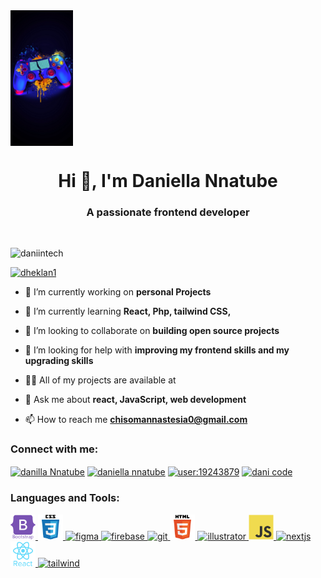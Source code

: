  <img align="center" alt="Danilla" width="100" src="banner1.jpg">
 
<h1 align="center">Hi 👋, I'm Daniella Nnatube</h1>
<h3 align="center">A passionate frontend developer</h3>

 <img align="center" alt="" width="100" src="">

<p align="left"> <img src="https://github.com/danielles-samuel/danielles-samuel.git" alt="daniintech" /> </p>

<p align="left"> <a href="https://twitter.com/chisomNnatube" target="blank"><img src="https://img.shields.io/twitter/follow/dheklan1?logo=twitter&style=for-the-badge" alt="dheklan1" /></a></p>

- 🔭 I’m currently working on **personal Projects**

- 🌱 I’m currently learning **React, Php, tailwind CSS,**

- 👯 I’m looking to collaborate on **building open source projects**

- 🤝 I’m looking for help with **improving my frontend skills and my upgrading skills**

- 👨‍💻 All of my projects are available at 

- 💬 Ask me about **react, JavaScript, web development**

- 📫 How to reach me **chisomannastesia0@gmail.com**

<h3 align="left">Connect with me:</h3>
<p align="left">
<a href="https://twitter.com/chisomNnatube" target="blank"><img align="center" src="https://raw.githubusercontent.com/rahuldkjain/github-profile-readme-generator/master/src/images/icons/Social/twitter.svg" alt="danilla Nnatube" height="30" width="40" /></a>
<a href="https://linkedin.com/in/chisom-annastesia" target="blank"><img align="center" src="https://raw.githubusercontent.com/rahuldkjain/github-profile-readme-generator/master/src/images/icons/Social/linked-in-alt.svg" alt="daniella nnatube" height="30" width="40" /></a>
<a href="https://stackoverflow.com/users/user:19243879" target="blank"><img align="center" src="https://raw.githubusercontent.com/rahuldkjain/github-profile-readme-generator/master/src/images/icons/Social/stack-overflow.svg" alt="user:19243879" height="30" width="40" /></a>
<a href="https://fb.com/daniella samuel" target="blank"><img align="center" src="https://raw.githubusercontent.com/rahuldkjain/github-profile-readme-generator/master/src/images/icons/Social/facebook.svg" alt="dani code" height="30" width="40" /></a>
</p>

<h3 align="left">Languages and Tools:</h3>
<p align="left"> <a href="https://getbootstrap.com" target="_blank" rel="noreferrer"> <img src="https://raw.githubusercontent.com/devicons/devicon/master/icons/bootstrap/bootstrap-plain-wordmark.svg" alt="bootstrap" width="40" height="40"/> </a> <a href="https://www.w3schools.com/css/" target="_blank" rel="noreferrer"> <img src="https://raw.githubusercontent.com/devicons/devicon/master/icons/css3/css3-original-wordmark.svg" alt="css3" width="40" height="40"/> </a> <a href="https://www.figma.com/" target="_blank" rel="noreferrer"> <img src="https://www.vectorlogo.zone/logos/figma/figma-icon.svg" alt="figma" width="40" height="40"/> </a> <a href="https://firebase.google.com/" target="_blank" rel="noreferrer"> <img src="https://www.vectorlogo.zone/logos/firebase/firebase-icon.svg" alt="firebase" width="40" height="40"/> </a> <a href="https://git-scm.com/" target="_blank" rel="noreferrer"> <img src="https://www.vectorlogo.zone/logos/git-scm/git-scm-icon.svg" alt="git" width="40" height="40"/> </a> <a href="https://www.w3.org/html/" target="_blank" rel="noreferrer"> <img src="https://raw.githubusercontent.com/devicons/devicon/master/icons/html5/html5-original-wordmark.svg" alt="html5" width="40" height="40"/> </a> <a href="https://www.adobe.com/in/products/illustrator.html" target="_blank" rel="noreferrer"> <img src="https://www.vectorlogo.zone/logos/adobe_illustrator/adobe_illustrator-icon.svg" alt="illustrator" width="40" height="40"/> </a> <a href="https://developer.mozilla.org/en-US/docs/Web/JavaScript" target="_blank" rel="noreferrer"> <img src="https://raw.githubusercontent.com/devicons/devicon/master/icons/javascript/javascript-original.svg" alt="javascript" width="40" height="40"/> </a> <a href="https://nextjs.org/" target="_blank" rel="noreferrer"> <img src="https://cdn.worldvectorlogo.com/logos/nextjs-2.svg" alt="nextjs" width="40" height="40"/> </a> <a href="https://reactjs.org/" target="_blank" rel="noreferrer"> <img src="https://raw.githubusercontent.com/devicons/devicon/master/icons/react/react-original-wordmark.svg" alt="react" width="40" height="40"/> </a> <a href="https://tailwindcss.com/" target="_blank" rel="noreferrer"> <img src="https://www.vectorlogo.zone/logos/tailwindcss/tailwindcss-icon.svg" alt="tailwind" width="40" height="40"/> </a> </p>



